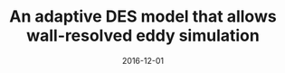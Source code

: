 ---
title: "An adaptive DES model that allows wall-resolved eddy simulation"
collection: publications
permalink: /publication/2016-ijhff
date: 2016-12-01
venue: 'International Journal of Heat and Fluid Flow'
paperurl: 'https://doi.org/10.1016/j.ijheatfluidflow.2016.08.009'
citation: 'Yin, Zifei, and Paul A. Durbin. "An adaptive DES model that allows wall-resolved eddy simulation." International Journal of Heat and Fluid Flow 62 (2016): 499-509.'
---